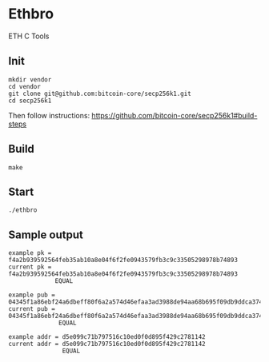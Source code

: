 # Ethbro

ETH C Tools

## Init

    mkdir vendor
    cd vendor
    git clone git@github.com:bitcoin-core/secp256k1.git
    cd secp256k1

Then follow instructions: <https://github.com/bitcoin-core/secp256k1#build-steps>

## Build

    make

## Start

    ./ethbro

## Sample output

    example pk = f4a2b939592564feb35ab10a8e04f6f2fe0943579fb3c9c33505298978b74893
    current pk = f4a2b939592564feb35ab10a8e04f6f2fe0943579fb3c9c33505298978b74893
                 EQUAL

    example pub = 04345f1a86ebf24a6dbeff80f6a2a574d46efaa3ad3988de94aa68b695f09db9ddca37439f99548da0a1fe4acf4721a945a599a5d789c18a06b20349e803fdbbe3
    current pub = 04345f1a86ebf24a6dbeff80f6a2a574d46efaa3ad3988de94aa68b695f09db9ddca37439f99548da0a1fe4acf4721a945a599a5d789c18a06b20349e803fdbbe3
                  EQUAL

    example addr = d5e099c71b797516c10ed0f0d895f429c2781142
    current addr = d5e099c71b797516c10ed0f0d895f429c2781142
                   EQUAL

